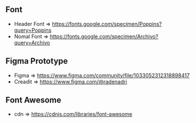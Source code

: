 ## Font
* Header Font => https://fonts.google.com/specimen/Poppins?query=Poppins
* Nomal Font => https://fonts.google.com/specimen/Archivo?query=Archivo

## Figma Prototype
* Figma => https://www.figma.com/community/file/1033052312318898417
* Creadit => https://www.figma.com/@radenadri

## Font Awesome
* cdn => https://cdnjs.com/libraries/font-awesome
